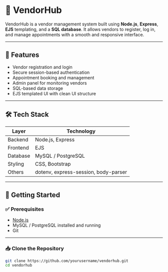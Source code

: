 # 🚀 VendorHub

VendorHub is a vendor management system built using **Node.js**, **Express**, **EJS** templating, and a **SQL database**. It allows vendors to register, log in, and manage appointments with a smooth and responsive interface.

---

## 📌 Features

- Vendor registration and login
- Secure session-based authentication
- Appointment booking and management
- Admin panel for monitoring vendors
- SQL-based data storage
- EJS templated UI with clean UI structure

---

## 🛠️ Tech Stack

| Layer        | Technology        |
|--------------|-------------------|
| Backend      | Node.js, Express  |
| Frontend     | EJS               |
| Database     | MySQL / PostgreSQL |
| Styling      | CSS, Bootstrap    |
| Others       | dotenv, express-session, body-parser |

---

## 🚀 Getting Started

### ✅ Prerequisites

- [Node.js](https://nodejs.org/)
- MySQL / PostgreSQL installed and running
- Git

---

### 📥 Clone the Repository

```bash
git clone https://github.com/yourusername/vendorhub.git
cd vendorhub

